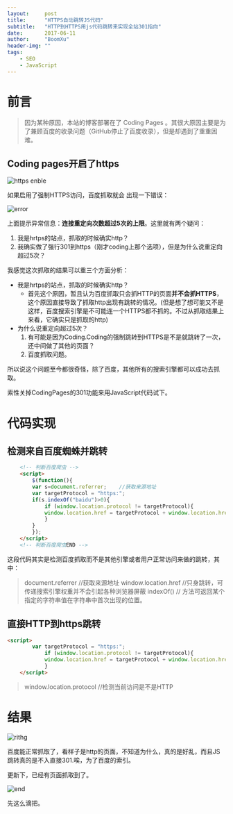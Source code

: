 ```yaml
---
layout:     post
title:      "HTTPS自动跳转JS代码"
subtitle:   "HTTP到HTTPS用js代码跳转来实现全站301指向"
date:       2017-06-11
author:     "BoomXu"
header-img: ""
tags:
    - SEO
    - JavaScript
---
```



# 前言

> 因为某种原因，本站的博客部署在了 Coding Pages 。其很大原因主要是为了兼顾百度的收录问题（GitHub停止了百度收录），但是却遇到了重重困难。

## Coding pages开启了https

![https enble](https://ooo.0o0.ooo/2017/06/11/593ce3f1da679.png)

 如果启用了强制HTTPS访问，百度抓取就会 出现一下错误：

![error](https://ooo.0o0.ooo/2017/06/11/593ce44b5bedb.png)
    
上面提示异常信息：**连接重定向次数超过5次的上限**。这里就有两个疑问：

1. 我是hrtps的站点，抓取的时候确实http？
2. 我确实做了强行301到https（刚才coding上那个选项），但是为什么说重定向超过5次？

我感觉这次抓取的结果可以重三个方面分析：

- 我是hrtps的站点，抓取的时候确实http？
    - 首先这个原因，暂且认为百度抓取只会抓HTTP的页面**并不会抓HTTPS**，这个原因直接导致了抓取http出现有跳转的情况。(但是想了想可能又不是这样，百度搜索引擎是不可能连一个HTTPS都不抓的。不过从抓取结果上来看，它确实只是抓取的http)
- 为什么说重定向超过5次？
    1. 有可能是因为Coding.Coding的强制跳转到HTTPS是不是就跳转了一次，还中间做了其他的页面？
    2. 百度抓取问题。

所以说这个问题至今都很奇怪，除了百度，其他所有的搜索引擎都可以成功去抓取。

索性关掉CodingPages的301功能来用JavaScript代码试下。

# 代码实现

## 检测来自百度蜘蛛并跳转

``` HTML
    <!-- 判断百度爬虫 -->
    <script>
        $(function(){
        var s=document.referrer;    //获取来源地址
        var targetProtocol = "https:";
        if(s.indexOf("baidu")>0){
            if (window.location.protocol != targetProtocol){
            window.location.href = targetProtocol + window.location.href.substring(window.location.protocol.length);  //跳转到HTTPs
            }
        }
        });
    </script>
    <!-- 判断百度爬虫END -->
```

这段代码其实是检测百度抓取而不是其他引擎或者用户正常访问来做的跳转，其中：
> document.referrer  //获取来源地址
> window.location.href  //只身跳转，可传递搜索引擎权重并不会引起各种浏览器屏蔽
> indexOf()  // 方法可返回某个指定的字符串值在字符串中首次出现的位置。

## 直接HTTP到https跳转
``` html
<script>
        var targetProtocol = "https:";
            if (window.location.protocol != targetProtocol){
            window.location.href = targetProtocol + window.location.href.substring(window.location.protocol.length);  //跳转到HTTPs
            }
    </script>
```

> window.location.protocol  //检测当前访问是不是HTTP

# 结果

![rithg](https://ooo.0o0.ooo/2017/06/11/593ce44b5bedb.png)

百度能正常抓取了，看样子是http的页面，不知道为什么，真的是好乱，而且JS跳转真的是不入直接301.唉，为了百度的索引。

更新下，已经有页面抓取到了。

![end](https://ooo.0o0.ooo/2017/06/11/593cea972b222.png)

先这么滴把。
